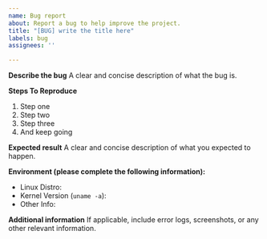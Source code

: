 ```yaml
---
name: Bug report
about: Report a bug to help improve the project.
title: "[BUG] write the title here"
labels: bug
assignees: ''

---
```


**Describe the bug**
A clear and concise description of what the bug is.

**Steps To Reproduce**
1. Step one
2. Step two
3. Step three
4. And keep going

**Expected result**
A clear and concise description of what you expected to happen.

**Environment (please complete the following information):**
- Linux Distro:
- Kernel Version (`uname -a`):
- Other Info:

**Additional information**
If applicable, include error logs, screenshots, or any other relevant information.
